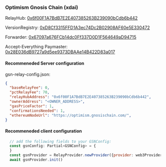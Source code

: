 ### Optimism Gnosis Chain (xdai)

RelayHub: [0x6f00F1A7BdB7E2E407385263B239090bCdb6b442](https://blockscout.com/xdai/optimism/address/0x6f00F1A7BdB7E2E407385263B239090bCdb6b442)

VersionRegistry: [0xD8Cf3315FFD1A3ec74Dc2B02908AF60e5E330472](https://blockscout.com/xdai/optimism/address/0xD8Cf3315FFD1A3ec74Dc2B02908AF60e5E330472)

Forwarder: [0x67097a676FCb14dc0Ff337D0D1F564649aD94715](https://blockscout.com/xdai/optimism/address/0x67097a676FCb14dc0Ff337D0D1F564649aD94715)

Accept-Everything Paymaster: [0x28E036dB9727a9d5ee9373DBAAe14B422D83a017](https://blockscout.com/xdai/optimism/address/0x28E036dB9727a9d5ee9373DBAAe14B422D83a017)

#### Recommeneded Server configuration
gsn-relay-config.json:
```json
{
  "baseRelayFee": 0,
  "pctRelayFee": 70,
  "relayHubAddress": "0x6f00F1A7BdB7E2E407385263B239090bCdb6b442",
  "ownerAddress": "<OWNER_ADDRESS>",
  "gasPriceFactor": 1,
  "confirmationsNeeded": 1,
  "ethereumNodeUrl": "https://optimism.gnosischain.com/",
}
```
#### Recommeneded client configuration
```js
  // add the following fields to your GSNConfig:
  const gsnConfig: Partial<GSNConfig> = {
  }
  const gsnProvider = RelayProvider.newProvider({provider: web3Provider, config: gsnConfig})
  await gsnProvider.init()
```
